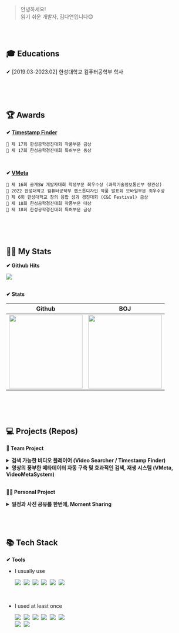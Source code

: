 
> 안녕하세요! <br>
> 읽기 쉬운 개발자, 김다연입니다😊

<br>
<br>

<h2>🎓 Educations </h2>

✔ [2019.03-2023.02] 한성대학교 컴퓨터공학부 학사

<br>
<br>
<br>

<h2>🏆 Awards </h2>

<b> ✔ <a href = "https://www.github.com/HSTACK-2022/VideoSearcher">Timestamp Finder</a></b>

	🥈 제 17회 한성공학경진대회 작품부문 금상
	🥉 제 17회 한성공학경진대회 특허부문 동상
	
<br>

<b> ✔ <a href="https://github.com/HSTACK-2022/VideoMetaSystem">VMeta</a></b>

	🥇 제 16회 공개SW 개발자대회 학생부문 최우수상 (과학기술정보통신부 장관상)
	🥇 2022 한성대학교 컴퓨터공학부 캡스톤디자인 작품 발표회 모바일부문 최우수상
	🥈 제 6회 한성대학교 창의 융합 성과 경진대회 (C&C Festival) 금상
	🥇 제 18회 한성공학경진대회 작품부문 대상
	🥇 제 18회 한성공학경진대회 특허부문 금상

<br>
<br>
<br>

<h2>👩‍💻 My Stats </h2>

<b> ✔ Github Hits </b> <br/>

<a href="https://hits.seeyoufarm.com"><img src="https://hits.seeyoufarm.com/api/count/incr/badge.svg?url=https%3A%2F%2Fgithub.com%2Fyeondelight&count_bg=%2341B883&title_bg=%23CDC2C2&icon=github.svg&icon_color=%23E7E7E7&title=hits&edge_flat=false"/></a>

<br/>
<b> ✔ Stats</b>

| Github | BOJ |
| --- | --- |
| <img src="https://github-readme-stats.vercel.app/api?username=yeondelight&hide_title=true&show_icons=true&include_all_commits=true&disable_animations=true&theme=vue" height="200px"> | <img src="http://mazassumnida.wtf/api/v2/generate_badge?boj=ydelight" height="200px"> |

<br>
<br>
<br>

<h2> 💻  Projects (Repos) </h2>


<b> 👬 Team Project </b> 

  <details>
  <summary><b>검색 가능한 비디오 플레이어 (Video Searcher / Timestamp Finder)</b></summary>
  <div markdown="1">
    <br>
    <a href="https://github.com/HSTACK-2022/VideoSearcher"><img src="https://user-images.githubusercontent.com/73868349/187857334-510a3c9f-5667-46f8-bbd3-a80be5d59d63.jpg" alt="VideoSearcher" width = "480" height="270" /></a><br>

    Video Searcher (Timestamp Finder)는 영상 내 키워드와 이미지를 바탕으로 한 검색 시스템을 구축해
    사용자에게 효율적인 영상 시청을 제공하는 Android Application입니다.

  - 개발 기간 : 2021.06 ~ 2021.09
    <br>
  - 핵심 기술
    - FFmpeg과 ETRI STT API를 이용한 영상의 스크립트 추출
    - OpenCV를 활용한 영상 내 장면 변화 감지 및 추출
    <br>
  - **⚙BACKEND** 담당
    - Java 기반의 Android application 틀 제작
    - ffmpeg과 ETRI STT API를 이용한 영상의 스크립트 추출 기능 구현
    - OpenCV를 활용한 영상 내 장면 변화 감지 및 추출 기능 구현
    <br/>
    <br/>
  </div>
  </details>

  <details>
  <summary><b>영상의 풍부한 메타데이터 자동 구축 및 효과적인 검색, 재생 시스템 (VMeta, VideoMetaSystem)</b></summary>
  <div markdown="1">
    <br>
    <a href="https://github.com/HSTACK-2022/VideoMetaSystem"><img src="https://user-images.githubusercontent.com/73868349/171586152-85d907ca-51e4-4186-998c-c3c808e651e2.jpg" alt="VMeta" width = "480" height="270"/></a><br>

    Video Meta System (이하 VMeta)는 영상의 메타데이터를 자동으로 구축해
    사용자에게 세밀하고 용이한 검색을 가능하게 하는 시스템입니다.

  - 개발 기간 : 2022.01 ~ 2021.11
    <br>
  - 핵심 기술
    - MySQL로 메타데이터 관리가 가능한 Flask 서버
    - Tensorflow의 Keras와 OpenCV, ffmpeg 등 다양한 기술을 활용해 풍부한 메타데이터를 생성
    - HTML, CSS, Javascript를 이용한 웹 홈페이지 제작
    - 직접 개발한 Deep Rank 알고리즘을 활용하여 영상 검색의 정확도 향상
    <br>
  - **🔧PM ** 및 **⚙BACKEND** 담당
    - Github을 이용하여 프로젝트 전반 관리
    - Django, Flask를 이용하여 시스템 뼈대 구현
    - OpenCV, ffmpeg 등을 활용해 풍부한 메타데이터 생성 → API화
    <br/>
    <br/>
  </div>
  </details>    

<br>

<b> 🙍‍♀️ Personal Project </b> 

  <details>
  <summary><b>일정과 사진 공유를 한번에, Moment Sharing</b></summary>
  <div markdown="1">
    <br>
    <a href="https://github.com/yeondelight/MomentSharing"><img src="https://user-images.githubusercontent.com/73868349/213384045-fb8f7f08-e2b9-4ba3-9280-49c2bfdf8c3d.png" alt="VMeta" width = "480" height="270"/></a><br>

    MomentSharing은 각 일정마다 앨범을 생성하고,
    사진 업로드 및 해당 사진에 대한 감정을 공유하는 iOS 어플리케이션입니다.

  - 개발 기간 : 2022.05
    <br>
  - 핵심 기술
    - Firebase를 이용한 로그인 및 데이터 관리
    <br/>
    <br/>
  </div>
  </details>  

<br>
<br>
<br>

<h2> 📚 Tech Stack </h2>

<b> ✔ Tools </b><br>

- I usually use
	<p>
	<img src="https://img.shields.io/badge/Java-007396?style=for-the-badge&logo=OpenJDK&logoColor=white"/></a>&nbsp
	<img src="https://img.shields.io/badge/Python-3766AB?style=for-the-badge&logo=Python&logoColor=white"/></a>&nbsp 
	<img src="https://img.shields.io/badge/Flask-000000?style=for-the-badge&logo=Flask&logoColor=white"/></a>&nbsp
	<img src="https://img.shields.io/badge/Django-092E20?style=for-the-badge&logo=Django&logoColor=white"/></a>&nbsp
	<img src="https://img.shields.io/badge/Mysql-E6B91E?style=for-the-badge&logo=MySql&logoColor=white"/></a>&nbsp
	<img src="https://img.shields.io/badge/Github-181717?style=for-the-badge&logo=Github&logoColor=white"/></a>&nbsp	
	</p>
<br/>

- I used at least once 
	<p>
	<img src="https://img.shields.io/badge/HTML-E34F26?style=for-the-badge&logo=html5&logoColor=white"/></a>&nbsp
	<img src="https://img.shields.io/badge/CSS-1572B6?style=for-the-badge&logo=css3&logoColor=white"/></a>&nbsp
	<img src="https://img.shields.io/badge/Javascript-F7DF1E?style=for-the-badge&logo=Javascript&logoColor=white"/></a>&nbsp
	<img src="https://img.shields.io/badge/Node.js-339933?style=for-the-badge&logo=Node.js&logoColor=white"/></a>&nbsp
	<img src="https://img.shields.io/badge/Swift-F05138?style=for-the-badge&logo=Swift&logoColor=white"/></a>&nbsp
	<img src="https://img.shields.io/badge/kotlin-%230095D5.svg?&style=for-the-badge&logo=kotlin&logoColor=white"/></a>&nbsp<br/>
	<img src="https://img.shields.io/badge/Firebase-FFCA28?style=for-the-badge&logo=Firebase&logoColor=white"/></a>&nbsp 
	<img src="https://img.shields.io/badge/Linux-FCC624?style=for-the-badge&logo=Linux&logoColor=white"/></a>&nbsp 
	</p>


